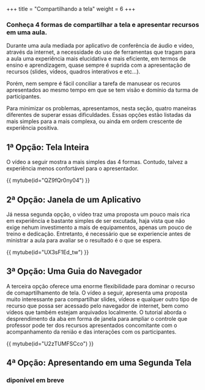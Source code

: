 +++
title = "Compartilhando a tela"
weight = 6
+++

### Conheça 4 formas de compartilhar a tela e apresentar recursos em uma aula.

Durante uma aula mediada por aplicativo de conferência de áudio e vídeo, através da internet, a necessidade do uso de ferramentas que tragam para a aula uma experiência mais elucidativa e mais eficiente, em termos de ensino  e aprendizagem, quase sempre é suprida com a apresentação de recursos (slides, vídeos, quadros interativos e etc...).

Porém, nem sempre é fácil conciliar a tarefa de manusear os recuros apresentados ao mesmo tempo em que se tem visão e domínio da turma de participantes.

Para minimizar os problemas, apresentamos, nesta seção, quatro maneiras diferentes de superar essas dificuldades. Essas opções estão listadas da mais simples para a mais complexa, ou ainda em ordem crescente de experiência positiva.


## 1ª Opção: Tela Inteira

O vídeo a seguir mostra a mais simples das 4 formas. Contudo, talvez a experiência menos confortável para o apresentador.

{{ mytube(id="QZ9fQr0ny04") }}

## 2ª Opção: Janela de um Aplicativo

Já nessa segunda opção, o vídeo traz uma proposta um pouco mais rica em experiência e bastante simples de ser excutada, haja vista que não exige nehum investimento a mais de equipamentos, apenas um pouco de treino e dedicação. Entretanto, é necessário que se experiencie antes de ministrar a aula para avaliar se o resultado é o que se espera.

{{ mytube(id="UX3sF1Ed_tw") }}

## 3ª Opção: Uma Guia do Navegador
 
 A terceira opção oferece uma enorme flexibilidade para dominar o recurso de comaprtilhamento de tela. O vídeo a seguir, apresenta uma proposta muito interessante para compartilhar slides, vídeos e qualquer outro tipo de recurso que possa ser acessado pelo navegador de internet, bem como vídeos que também estejam arquivados localmente. O tutorial aborda o desprendimento da aba em forma de janela para ampliar o controle que professor pode ter dos recursos apresentados concomitante com o acompanhamento da renião e das interações com os participantes.

 {{ mytube(id="U2zTUMFSCco") }}


## 4ª Opção: Apresentando em uma Segunda Tela
### diponível em breve